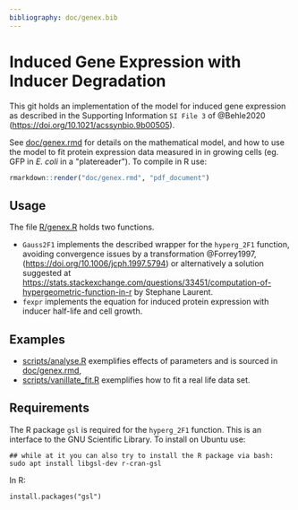 ```yaml
---
bibliography: doc/genex.bib
---
```


<!-- pandoc README.md --filter pandoc-citeproc -o README.pdf -->

# Induced Gene Expression with Inducer Degradation

This git holds an implementation of the model for induced gene
expression as described in the Supporting Information `SI File 3` of
@Behle2020 (https://doi.org/10.1021/acssynbio.9b00505).

See [doc/genex.rmd](doc/genex.rmd) for details on the mathematical
model, and how to use the model to fit protein expression data
measured in in growing cells (eg. GFP in *E. coli* in a
"platereader").  To compile in R use:

``` R
rmarkdown::render("doc/genex.rmd", "pdf_document")
```

## Usage

The file [R/genex.R](R/genex.R) holds two functions.

* `Gauss2F1` implements the described wrapper for the `hyperg_2F1`
function, avoiding convergence issues by a transformation @Forrey1997,
(https://doi.org/10.1006/jcph.1997.5794) or alternatively a solution
suggested at
https://stats.stackexchange.com/questions/33451/computation-of-hypergeometric-function-in-r
by Stephane Laurent.
* `fexpr` implements the equation for induced protein expression with
inducer half-life and cell growth.



## Examples

* [scripts/analyse.R](scripts/analyse.R) exemplifies effects of parameters and is sourced in [doc/genex.rmd](doc/genex.rmd),
* [scripts/vanillate_fit.R](scripts/vanillate_fit.R) exemplifies how to fit a real life
data set.


## Requirements

The R package `gsl` is required for the `hyperg_2F1` function.
This is an interface to the GNU Scientific Library. To install
on Ubuntu use:

```{bash}
## while at it you can also try to install the R package via bash:
sudo apt install libgsl-dev r-cran-gsl
```

In R:

```{R}
install.packages("gsl")
```
## 

